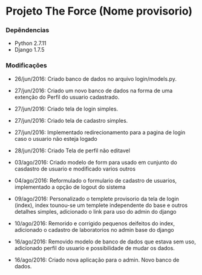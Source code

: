 #  Projeto The Force (Nome provisorio)  #

### Depêndencias ###

* Python 2.7.11
* Django 1.7.5


### Modificações ###

* 26/jun/2016: Criado banco de dados no arquivo login/models.py.

* 27/jun/2016: Criado um novo banco de dados na forma de uma extenção do Perfil
do usuario cadastrado.

* 27/jun/2016: Criado tela de login simples.

* 27/jun/2016: Criado tela de cadastro simples.

* 27/jun/2016: Implementado redirecionamento para a pagina de login caso o
usuario não esteja logado

* 28/jun/2016: Criado Tela de perfil não editavel

* 03/ago/2016: Criado modelo de form para usado em cunjunto do casdastro de usuario e modificado varios outros

* 04/ago/2016: Reformulado o formulario de cadastro de usuarios, implementado a opção de logout do sistema

* 09/ago/2016: Personalizado o templete provisorio da tela de login (index), index tounou-se um templete independente do base e outros detalhes simples, adicionado o link para uso do admin do django

* 10/ago/2016: Remorido e corrigido pequenos deifeitos do index, adicionado o cadastro de laboratorios no admin base do django

* 16/ago/2016: Removido modelo de banco de dados que estava sem uso, adicionado perfil do usuario e possibilidade de mudar os dados.

* 16/ago/2016: Criado nova aplicação para o admin. Novo banco de dados.
